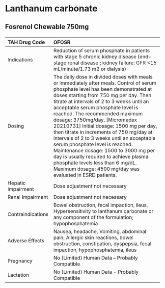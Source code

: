 # Lanthanum carbonate

## Fosrenol Chewable 750mg

##### 

| TAH Drug Code      | OFOSR                                                                                                                                                                                                                                                                                                                                                                                                                                                                                                                                                                                                                                                                                 |
|:-------------------|:--------------------------------------------------------------------------------------------------------------------------------------------------------------------------------------------------------------------------------------------------------------------------------------------------------------------------------------------------------------------------------------------------------------------------------------------------------------------------------------------------------------------------------------------------------------------------------------------------------------------------------------------------------------------------------------|
| Indications        | Reduction of serum phosphate in patients with stage 5 chronic kidney disease (end-stage renal disease ; kidney failure: GFR <15 mL/minute/1.73 m2 or dialysis)                                                                                                                                                                                                                                                                                                                                                                                                                                                                                                                        |
| Dosing             | The daily dose in divided doses with meals or immediately after meals. Control of serum phosphate level has been demonstrated at doses starting from 750 mg per day. Then titrate at intervals of 2 to 3 weeks until an acceptable serum phosphate level is reached. The recommended maximum dosage: 3750mg/day. [Micromedex 20210731] Initial dosage: 1500 mg per day, then titrate in increments of 750 mg/day at intervals of 2 to 3 weeks until an acceptable serum phosphate level is reached. Maintenance dosage: 1500 to 3000 mg per day is usually required to achieve plasma phosphate levels less than 6 mg/dL. Maximum dosage: 4500 mg/day was evaluated in ESRD patients. |
| Hepatic Impairment | Dose adjustment not necessary                                                                                                                                                                                                                                                                                                                                                                                                                                                                                                                                                                                                                                                         |
| Renal Impairment   | Dose adjustment not necessary                                                                                                                                                                                                                                                                                                                                                                                                                                                                                                                                                                                                                                                         |
| Contraindications  | Bowel obstruction, fecal impaction, ileus, Hypersensitivity to lanthanum carbonate or any component of the formulation; hypophosphatemia                                                                                                                                                                                                                                                                                                                                                                                                                                                                                                                                              |
| Adverse Effects    | Nausea, headache, Vomiting, abdominal pain, Allergic skin reactions, bowel obstruction, constipation, dyspepsia, fecal impaction, hypophosphatemia, ileus                                                                                                                                                                                                                                                                                                                                                                                                                                                                                                                             |
| Pregnancy          | No (Limited) Human Data – Probably Compatible                                                                                                                                                                                                                                                                                                                                                                                                                                                                                                                                                                                                                                         |
| Lactation          | No (Limited) Human Data - Probably Compatible                                                                                                                                                                                                                                                                                                                                                                                                                                                                                                                                                                                                                                         |


